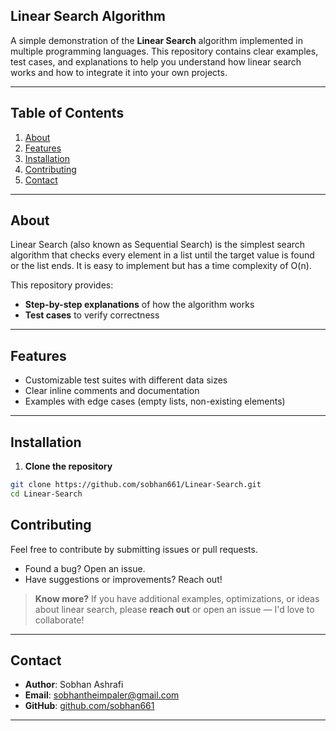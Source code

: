 ## Linear Search Algorithm

A simple demonstration of the **Linear Search** algorithm implemented in multiple programming languages. This repository contains clear examples, test cases, and explanations to help you understand how linear search works and how to integrate it into your own projects.

---

## Table of Contents
1. [About](#about)
2. [Features](#features)
3. [Installation](#installation)
4. [Contributing](#contributing)
5. [Contact](#contact)

---

## About

Linear Search (also known as Sequential Search) is the simplest search algorithm that checks every element in a list until the target value is found or the list ends. It is easy to implement but has a time complexity of O(n).

This repository provides:
- **Step-by-step explanations** of how the algorithm works
- **Test cases** to verify correctness

---

## Features

- Customizable test suites with different data sizes
- Clear inline comments and documentation
- Examples with edge cases (empty lists, non-existing elements)

---

## Installation

1. **Clone the repository**
```bash
git clone https://github.com/sobhan661/Linear-Search.git
cd Linear-Search
```

## Contributing

Feel free to contribute by submitting issues or pull requests.
- Found a bug? Open an issue.
- Have suggestions or improvements? Reach out!

> **Know more?** If you have additional examples, optimizations, or ideas about linear search, please **reach out** or open an issue — I'd love to collaborate!

---

## Contact

- **Author**: Sobhan Ashrafi  
- **Email**: sobhantheimpaler@gmail.com 
- **GitHub**: [github.com/sobhan661](https://github.com/sobhan661)

---
